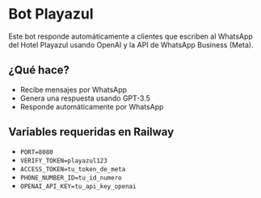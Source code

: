 # Bot Playazul

Este bot responde automáticamente a clientes que escriben al WhatsApp del Hotel Playazul usando OpenAI y la API de WhatsApp Business (Meta).

## ¿Qué hace?

- Recibe mensajes por WhatsApp
- Genera una respuesta usando GPT-3.5
- Responde automáticamente por WhatsApp

## Variables requeridas en Railway

- `PORT=8080`
- `VERIFY_TOKEN=playazul123`
- `ACCESS_TOKEN=tu_token_de_meta`
- `PHONE_NUMBER_ID=tu_id_numero`
- `OPENAI_API_KEY=tu_api_key_openai`
